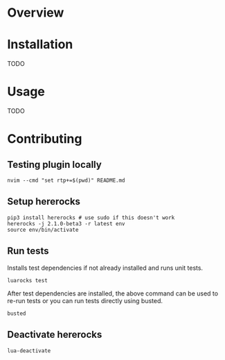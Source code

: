 # Overview


# Installation

TODO

# Usage

TODO

# Contributing

## Testing plugin locally

`nvim --cmd "set rtp+=$(pwd)" README.md`

## Setup hererocks

```
pip3 install hererocks # use sudo if this doesn't work
hererocks -j 2.1.0-beta3 -r latest env
source env/bin/activate
```

## Run tests

Installs test dependencies if not already installed and runs unit tests.

`luarocks test`

After test dependencies are installed, the above command can be used to re-run
tests or you can run tests directly using busted.

`busted`

## Deactivate hererocks

`lua-deactivate`

